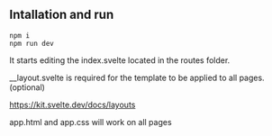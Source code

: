 ## Intallation and run
```
npm i
npm run dev
```


It starts editing the index.svelte located in the routes folder.


__layout.svelte is required for the template to be applied to all pages. (optional)

https://kit.svelte.dev/docs/layouts

app.html and app.css will work on all pages
